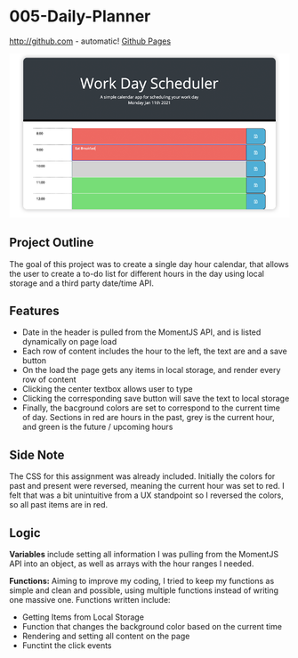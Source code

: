 # 005-Daily-Planner
http://github.com - automatic!
[Github Pages](https://rojorevolution.github.io/005_Work_Day_Scheduler/)


![weather dashboard demo](images/desktopscheduler.png)

## Project Outline

The goal of this project was to create a single day hour calendar, that allows the user to create a to-do list for different hours in the day using local storage and a third party date/time API.

## Features

- Date in the header is pulled from the MomentJS API, and is listed dynamically on page load
- Each row of content includes the hour to the left, the text are and a save button
- On the load the page gets any items in local storage, and render every row of content
- Clicking the center textbox allows user to type
- Clicking the corresponding save button will save the text to local storage
- Finally, the bacground colors are set to correspond to the current time of day. Sections in red are hours in the past, grey is the current hour, and green is the future / upcoming hours

## Side Note

The CSS for this assignment was already included. Initially the colors for past and present were reversed, meaning the current hour was set to red. I felt that was a bit unintuitive from a UX standpoint so I reversed the colors, so all past items are in red.

## Logic

**Variables** include setting all information I was pulling from the MomentJS API into an object, as well as arrays with the hour ranges I needed.

**Functions:** Aiming to improve my coding, I tried to keep my functions as simple and clean and possible, using multiple functions instead of writing one massive one.  Functions written include:
- Getting Items from Local Storage
- Function that changes the background color based on the current time
- Rendering and setting all content on the page 
- Functint the click events
